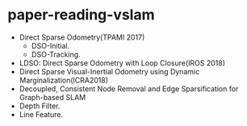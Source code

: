 # paper-reading-vslam
- Direct Sparse Odometry(TPAMI 2017)
  - DSO-Initial.
  - DSO-Tracking.
- LDSO: Direct Sparse Odometry with Loop Closure(IROS 2018)
- Direct Sparse Visual-Inertial Odometry using Dynamic Marginalization(ICRA2018)
- Decoupled, Consistent Node Removal and Edge Sparsification for Graph-based SLAM
- Depth Filter.
- Line Feature.